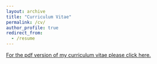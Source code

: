 ```yaml
---
layout: archive
title: "Curriculum Vitae"
permalink: /cv/
author_profile: true
redirect_from:
  - /resume
---
```


[For the pdf version of my curriculum vitae please click here.]({{site.baseurl}}/files/CV_Anglais.pdf)
